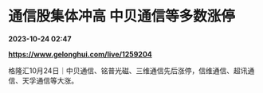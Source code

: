 # 通信股集体冲高 中贝通信等多数涨停

**2023-10-24 02:47**

**https://www.gelonghui.com/live/1259204**

格隆汇10月24日｜中贝通信、铭普光磁、三维通信先后涨停，信维通信、超讯通信、天孚通信等大涨。